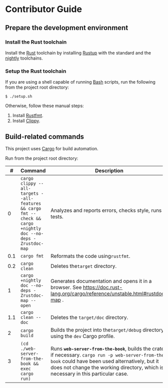 # Contributor Guide

## Prepare the development environment

### Install the Rust toolchain

Install the [Rust](https://www.rust-lang.org/) toolchain
by installing [Rustup](https://www.rust-lang.org/tools/install)
with the standard and
the [nightly](https://rust-lang.github.io/rustup/concepts/channels.html#working-with-nightly-rust)
toolchains.

### Setup the Rust toolchain

If you are using a shell capable of running
[Bash](https://www.gnu.org/software/bash/) scripts,
run the following from the project root directory:

```shell
$ ./setup.sh
```

Otherwise, follow these manual steps:

1. Install [Rustfmt](https://github.com/rust-lang/rustfmt).
2. Install [Clippy](https://github.com/rust-lang/rust-clippy).

## Build-related commands

This project uses [Cargo](https://doc.rust-lang.org/cargo/index.html) for build automation.

Run from the project root directory:

| #   | Command                                                                                                        | Description                                                                                                                                                                                                                               |
|-----|----------------------------------------------------------------------------------------------------------------|-------------------------------------------------------------------------------------------------------------------------------------------------------------------------------------------------------------------------------------------|
| 0   | `cargo clippy --all-targets --all-features && cargo fmt --check && cargo +nightly doc --no-deps -Zrustdoc-map` | Analyzes and reports errors, checks style, runs tests.                                                                                                                                                                                    |
| 0.1 | `cargo fmt`                                                                                                    | Reformats the code using`rustfmt`.                                                                                                                                                                                                        |
| 0.2 | `cargo clean`                                                                                                  | Deletes the`target` directory.                                                                                                                                                                                                            |
| 1   | `cargo +nightly doc --no-deps -Zrustdoc-map --open`                                                            | Generates documentation and opens it in a browser. See <https://doc.rust-lang.org/cargo/reference/unstable.html#rustdoc-map> .                                                                                                            |
| 1.1 | `cargo clean --doc`                                                                                            | Deletes the `target/doc` directory.                                                                                                                                                                                                       |
| 2   | `cargo build`                                                                                                  | Builds the project into the`target/debug` directory using the `dev` Cargo profile.                                                                                                                                                        |
| 3   | `(cd ./web-server-from-the-book && exec cargo run)`                                                            | Runs **`web-server-from-the-book`**, builds the crate if necessary. `cargo run -p web-server-from-the-book` could have been used alternatively, but it does not change the working directory, which is necessary in this particular case. |
